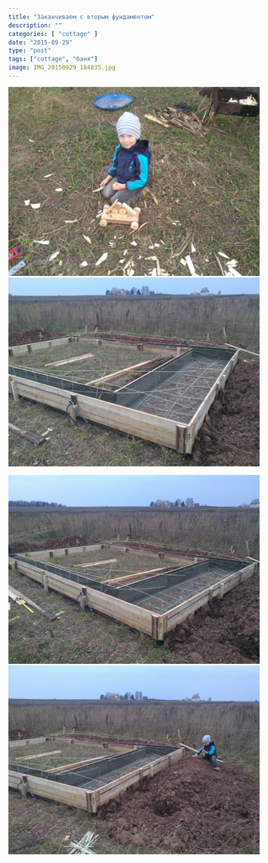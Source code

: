 ```yaml
---
title: "Заканчиваем с вторым фундаментом"
description: ""
categories: [ "cottage" ]
date: "2015-09-29"
type: "post"
tags: ["cottage", "баня"]
image: IMG_20150929_184835.jpg
---
```


![Приезжали брат с отцом помочь. Дядя Игорь собрал Олегу такой вот спорткар )](IMG_20150929_181404.jpg)  ![Дозакладываем арматуру в второй фундамент](IMG_20150929_184828.jpg)

![Шиирокое место будет кирпичную печь. Мангал.](IMG_20150929_184835.jpg)  ![](IMG_20150929_184840.jpg)
